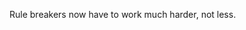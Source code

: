 <!-- Indie rock is all about lowering the barriers to entry.
And so it provides artists with tools of empowerment.
These tools are effectively rules. -->

<!-- Breaking rules comes with disadvantages.
But rule breakers are the ones who make history, so we shouldn't impose systemic barriers on them. -->

Rule breakers now have to work much harder, not less.

<!-- Lowering the barriers to entry makes gatekeepers harried.
And harried gatekeepers become sticklers for the rules. The first ones who get shut out are the rule breakers.
Once the rule breakers are shut out, we'll never know. -->
